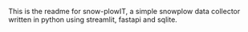 This is the readme for snow-plowIT, a simple snowplow data collector written in python using streamlit, fastapi and sqlite.